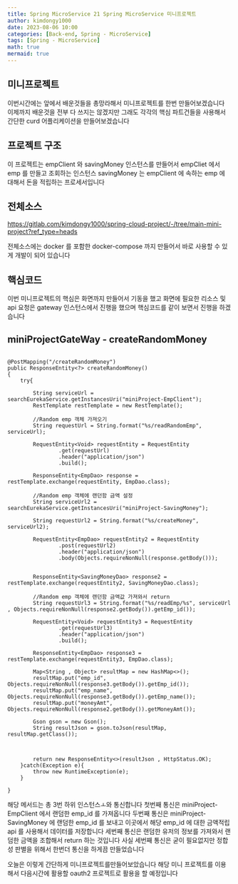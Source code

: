 ```yaml
---
title: Spring MicroService 21 Spring MicroService 미니프로젝트
author: kimdongy1000
date: 2023-08-06 10:00
categories: [Back-end, Spring - MicroService]
tags: [Spring - MicroService]
math: true
mermaid: true
---
```


## 미니프로젝트
이번시간에는 앞에서 배운것들을 총망라해서 미니프로젝트를 한번 만들어보겠습니다 이제까지 배운것을 전부 다 쓰지는 않겠지만 그래도 각각의 핵심 파트건들을 사용해서 간단한 curd 어플리케이션을 만들어보겠습니다 

## 프로젝트 구조

이 프로젝트는 empClient 와 savingMoney 인스턴스를 만들어서 empCliet 에서 emp 를 만들고 조회하는 인스턴스 savingMoney 는 empClient 에 속하는 emp 에 대해서 돈을 적립하는 
프로세서입니다

## 전체소스
<https://gitlab.com/kimdongy1000/spring-cloud-project/-/tree/main-mini-project?ref_type=heads>

전체소스에는 docker 를 포함한 docker-compose 까지 만들어서 바로 사용할 수 있게 개발이 되어 있습니다 

## 핵심코드
이번 미니프로젝트의 핵심은 화면까지 만들어서 기동을 했고 화면에 필요한 리소스 및 api 요청은 gateway 인스턴스에서 진행을 했으며 핵심코드를 같이 보면서 진행을 하겠습니다 

## miniProjectGateWay - createRandomMoney
```

@PostMapping("/createRandomMoney")
public ResponseEntity<?> createRandomMoney()
{
    try{

        String serviceUrl = searchEurekaService.getInstancesUri("miniProject-EmpClient");
        RestTemplate restTemplate = new RestTemplate();

        //Random emp 객체 가져오기
        String requestUrl = String.format("%s/readRandomEmp", serviceUrl);

        RequestEntity<Void> requestEntity = RequestEntity
                .get(requestUrl)
                .header("application/json")
                .build();

        ResponseEntity<EmpDao> response = restTemplate.exchange(requestEntity, EmpDao.class);

        //Random emp 객체에 랜던함 금액 설정
        String serviceUrl2 = searchEurekaService.getInstancesUri("miniProject-SavingMoney");

        String requestUrl2 = String.format("%s/createMoney", serviceUrl2);

        RequestEntity<EmpDao> requestEntity2 = RequestEntity
                .post(requestUrl2)
                .header("application/json")
                .body(Objects.requireNonNull(response.getBody()));


        ResponseEntity<SavingMoneyDao> response2 = restTemplate.exchange(requestEntity2, SavingMoneyDao.class);

        //Random emp 객체에 랜던함 금액값 가져와서 return
        String requestUrl3 = String.format("%s/readEmp/%s", serviceUrl , Objects.requireNonNull(response2.getBody()).getEmp_id());

        RequestEntity<Void> requestEntity3 = RequestEntity
                .get(requestUrl3)
                .header("application/json")
                .build();

        ResponseEntity<EmpDao> response3 = restTemplate.exchange(requestEntity3, EmpDao.class);

        Map<String , Object> resultMap = new HashMap<>();
        resultMap.put("emp_id", Objects.requireNonNull(response3.getBody()).getEmp_id());
        resultMap.put("emp_name", Objects.requireNonNull(response3.getBody()).getEmp_name());
        resultMap.put("moneyAmt", Objects.requireNonNull(response2.getBody()).getMoneyAmt());

        Gson gson = new Gson();
        String resultJson = gson.toJson(resultMap, resultMap.getClass());



        return new ResponseEntity<>(resultJson , HttpStatus.OK);
    }catch(Exception e){
        throw new RuntimeException(e);
    }

}

```
해당 메서드는 총 3번 하위 인스턴스ㅗ와 통신합니다 첫번째 통신은 miniProject-EmpClient 에서 랜덤한 emp_id 를 가져옵니다 두번째 통신은 miniProject-SavingMoney 에 랜덤한 emp_id 를 보내고 이곳에서 해당 emp_id 에 대한 금액적립 api 를 사용해서 데이터를 저장합니다 세번째 통신은 랜덤한 유저의 정보를 가져와서 랜덤한 금액을 조합해서 return 하는 것입니다 사실 세번째 통신은 굳이 필요없지만 정합성 판별을 위해서 한번더 통신을 하게끔 만들었습니다 


오늘은 이렇게 간단하게 미니프로젝트를만들어보았습니다 해당 미니 프로젝트를 이용해서 다음시간에 활용할 oauth2 프로젝트로 활용을 할 예정입니다









